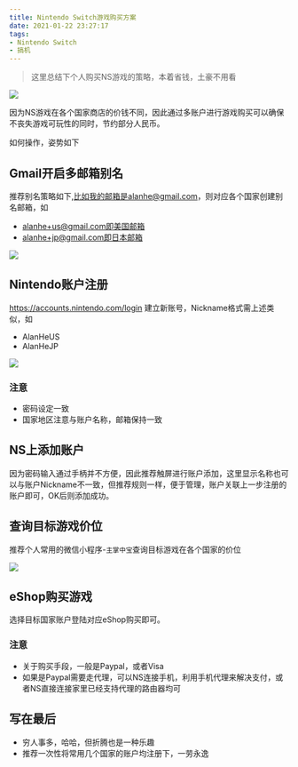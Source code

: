 ```yaml
---
title: Nintendo Switch游戏购买方案
date: 2021-01-22 23:27:17
tags:
- Nintendo Switch
- 搞机
---
```

> 这里总结下个人购买NS游戏的策略，本着省钱，土豪不用看



![](https://static.1991421.cn/2021/2021-01-22-235007.jpeg)



因为NS游戏在各个国家商店的价钱不同，因此通过多账户进行游戏购买可以确保不丧失游戏可玩性的同时，节约部分人民币。

如何操作，姿势如下

## Gmail开启多邮箱别名
推荐别名策略如下,比如我的邮箱是alanhe@gmail.com，则对应各个国家创建别名邮箱，如

- alanhe+us@gmail.com即美国邮箱
- alanhe+jp@gmail.com即日本邮箱

![](https://static.1991421.cn/2021/2021-01-22-233253.jpeg)



## Nintendo账户注册

https://accounts.nintendo.com/login 建立新账号，Nickname格式需上述类似，如

- AlanHeUS
- AlanHeJP

![](https://static.1991421.cn/2021/2021-01-22-233837.jpeg)



### 注意

- 密码设定一致
- 国家地区注意与账户名称，邮箱保持一致

## NS上添加账户

因为密码输入通过手柄并不方便，因此推荐触屏进行账户添加，这里显示名称也可以与账户Nickname不一致，但推荐规则一样，便于管理，账户关联上一步注册的账户即可，OK后则添加成功。



## 查询目标游戏价位

推荐个人常用的微信小程序-`主掌中宝`查询目标游戏在各个国家的价位



![](https://static.1991421.cn/2021/2021-01-22-234151.jpeg)



## eShop购买游戏

选择目标国家账户登陆对应eShop购买即可。

### 注意

- 关于购买手段，一般是Paypal，或者Visa
- 如果是Paypal需要走代理，可以NS连接手机，利用手机代理来解决支付，或者NS直接连接家里已经支持代理的路由器均可

## 写在最后

- 穷人事多，哈哈，但折腾也是一种乐趣
- 推荐一次性将常用几个国家的账户均注册下，一劳永逸
